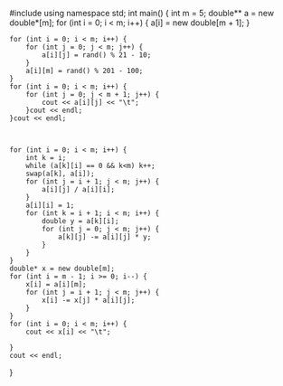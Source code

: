 #include <iostream>
using namespace std;
int main() {
	int m = 5;
	double** a = new double*[m];
	for (int i = 0; i < m; i++) {
		a[i] = new double[m + 1];
	}
	

	for (int i = 0; i < m; i++) {
		for (int j = 0; j < m; j++) {
			a[i][j] = rand() % 21 - 10;
		}
		a[i][m] = rand() % 201 - 100;
	}
	for (int i = 0; i < m; i++) {
		for (int j = 0; j < m + 1; j++) {
			cout << a[i][j] << "\t";
		}cout << endl;
	}cout << endl;
	


	for (int i = 0; i < m; i++) {
		int k = i; 
		while (a[k][i] == 0 && k<m) k++;
		swap(a[k], a[i]);
		for (int j = i + 1; j < m; j++) {
			a[i][j] / a[i][i];
		}
		a[i][i] = 1;
		for (int k = i + 1; i < m; i++) {
			double y = a[k][i];
			for (int j = 0; j < m; j++) {
				a[k][j] -= a[i][j] * y;
			}
		}
	}
	double* x = new double[m];
	for (int i = m - 1; i >= 0; i--) {
		x[i] = a[i][m];
		for (int j = i + 1; j < m; j++) {
			x[i] -= x[j] * a[i][j];
		}
	}
	for (int i = 0; i < m; i++) {
		cout << x[i] << "\t";

	}
	cout << endl;
}
